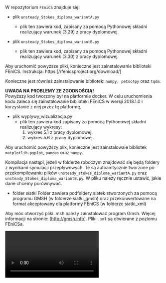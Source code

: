 W repozytorium `FEniCS` znajduje się: 

- plik `unsteady_Stokes_diploma_wariantA.py`
    - plik ten zawiera kod, zapisany za pomocą Pythonowej składni realizujący warunek (3.29) z pracy dyplomowej. 
    
- plik `unsteady_Stokes_diploma_wariantB.py`
    - plik ten zawiera kod, zapisany za pomocą Pythonowej składni realizujący warunek (3.30) z pracy dyplomowej. 
    
Aby uruchomić powyższe pliki, konieczne jest zainstalowanie biblioteki FEniCS. Instrukcja: https:[//fenicsproject.org/download/]

Konieczne jest również zainstalowanie bibliotek: `numpy, petsc4py` oraz `tqdm`.

**UWAGA NA PROBLEMY ZE ZGODNOŚCIĄ!**  
Powyższy kod tworzony był na platformie docker. W celu uruchomienia kodu zaleca się zainstalowanie biblioteki FEniCS w wersji 2018.1.0 i korzystanie z niej przez tę platformę.


- plik wyplywy_wizualizacja.py 
    - plik ten zawiera kod zapisany za pomocą Pythonowej składni realizujący wykresy:
        1. wykres 5.1 z pracy dyplomowej. 
        2. wykres 5.6 z pracy dyplomowej. 
    
Aby uruchomić powyższy plik, konieczne jest zainstalowaie bibliotek `matplotlib.pyplot`, `pandas` oraz `numpy`. 

Kompilacja nastąpi, jeżeli w folderze roboczym znajdować się będą foldery z wynikami symulacji przepływowych. Te są autoamtycznie tworzone po przekompilowaniu plików `unsteady_stokes_diploma_wariantA.py` oraz `unsteady_Stokes_diploma_wariantB.py`. W pliku należy ręcznie ustawić, jakie dane chcemy porównywać. 

- folder siatki
Folder zawiera podfoldery siatek stworzonych za pomocą programu GMSH (w folderze siatki_gmsh) oraz przekonwertowane na format akceptowany dla platformy FEniCS (w folderze siatki_xml) 
    
Aby móc otworzyć pliki .msh należy zainstalować program Gmsh. Więcej informacji na stronie: [http://gmsh.info]. Pliki `.xml` są otwierane z poziomu FEniCSa. 


![](T_pressure.avi)
